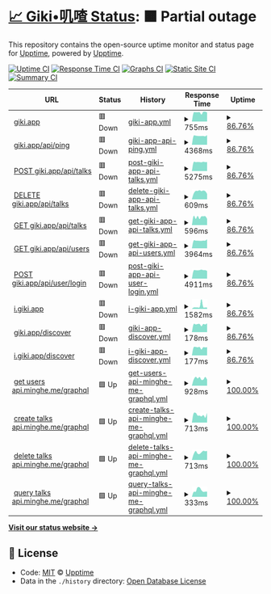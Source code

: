 # [📈 Giki•叽喳 Status](https://giki.app): <!--live status--> **🟧 Partial outage**

This repository contains the open-source uptime monitor and status page for [Upptime](https://upptime.js.org), powered by [Upptime](https://github.com/upptime/upptime).

[![Uptime CI](https://github.com/koj-co/upptime/workflows/Uptime%20CI/badge.svg)](https://github.com/koj-co/upptime/actions?query=workflow%3A%22Uptime+CI%22)
[![Response Time CI](https://github.com/koj-co/upptime/workflows/Response%20Time%20CI/badge.svg)](https://github.com/koj-co/upptime/actions?query=workflow%3A%22Response+Time+CI%22)
[![Graphs CI](https://github.com/koj-co/upptime/workflows/Graphs%20CI/badge.svg)](https://github.com/koj-co/upptime/actions?query=workflow%3A%22Graphs+CI%22)
[![Static Site CI](https://github.com/koj-co/upptime/workflows/Static%20Site%20CI/badge.svg)](https://github.com/koj-co/upptime/actions?query=workflow%3A%22Static+Site+CI%22)
[![Summary CI](https://github.com/koj-co/upptime/workflows/Summary%20CI/badge.svg)](https://github.com/koj-co/upptime/actions?query=workflow%3A%22Summary+CI%22)

<!--start: status pages-->
<!-- This summary is generated by Upptime (https://github.com/upptime/upptime) -->
<!-- Do not edit this manually, your changes will be overwritten -->
<!-- prettier-ignore -->
| URL | Status | History | Response Time | Uptime |
| --- | ------ | ------- | ------------- | ------ |
| <img alt="" src="https://favicons.githubusercontent.com/giki.app" height="13"> [giki.app](https://giki.app) | 🟥 Down | [giki-app.yml](https://github.com/gikiapp/status/commits/HEAD/history/giki-app.yml) | <details><summary><img alt="Response time graph" src="./graphs/giki-app/response-time-week.png" height="20"> 755ms</summary><br><a href="https://gikiapp.github.io/status/history/giki-app"><img alt="Response time 635" src="https://img.shields.io/endpoint?url=https%3A%2F%2Fraw.githubusercontent.com%2Fgikiapp%2Fstatus%2FHEAD%2Fapi%2Fgiki-app%2Fresponse-time.json"></a><br><a href="https://gikiapp.github.io/status/history/giki-app"><img alt="24-hour response time 0" src="https://img.shields.io/endpoint?url=https%3A%2F%2Fraw.githubusercontent.com%2Fgikiapp%2Fstatus%2FHEAD%2Fapi%2Fgiki-app%2Fresponse-time-day.json"></a><br><a href="https://gikiapp.github.io/status/history/giki-app"><img alt="7-day response time 755" src="https://img.shields.io/endpoint?url=https%3A%2F%2Fraw.githubusercontent.com%2Fgikiapp%2Fstatus%2FHEAD%2Fapi%2Fgiki-app%2Fresponse-time-week.json"></a><br><a href="https://gikiapp.github.io/status/history/giki-app"><img alt="30-day response time 773" src="https://img.shields.io/endpoint?url=https%3A%2F%2Fraw.githubusercontent.com%2Fgikiapp%2Fstatus%2FHEAD%2Fapi%2Fgiki-app%2Fresponse-time-month.json"></a><br><a href="https://gikiapp.github.io/status/history/giki-app"><img alt="1-year response time 795" src="https://img.shields.io/endpoint?url=https%3A%2F%2Fraw.githubusercontent.com%2Fgikiapp%2Fstatus%2FHEAD%2Fapi%2Fgiki-app%2Fresponse-time-year.json"></a></details> | <details><summary><a href="https://gikiapp.github.io/status/history/giki-app">86.76%</a></summary><a href="https://gikiapp.github.io/status/history/giki-app"><img alt="All-time uptime 96.88%" src="https://img.shields.io/endpoint?url=https%3A%2F%2Fraw.githubusercontent.com%2Fgikiapp%2Fstatus%2FHEAD%2Fapi%2Fgiki-app%2Fuptime.json"></a><br><a href="https://gikiapp.github.io/status/history/giki-app"><img alt="24-hour uptime 7.31%" src="https://img.shields.io/endpoint?url=https%3A%2F%2Fraw.githubusercontent.com%2Fgikiapp%2Fstatus%2FHEAD%2Fapi%2Fgiki-app%2Fuptime-day.json"></a><br><a href="https://gikiapp.github.io/status/history/giki-app"><img alt="7-day uptime 86.76%" src="https://img.shields.io/endpoint?url=https%3A%2F%2Fraw.githubusercontent.com%2Fgikiapp%2Fstatus%2FHEAD%2Fapi%2Fgiki-app%2Fuptime-week.json"></a><br><a href="https://gikiapp.github.io/status/history/giki-app"><img alt="30-day uptime 88.83%" src="https://img.shields.io/endpoint?url=https%3A%2F%2Fraw.githubusercontent.com%2Fgikiapp%2Fstatus%2FHEAD%2Fapi%2Fgiki-app%2Fuptime-month.json"></a><br><a href="https://gikiapp.github.io/status/history/giki-app"><img alt="1-year uptime 95.10%" src="https://img.shields.io/endpoint?url=https%3A%2F%2Fraw.githubusercontent.com%2Fgikiapp%2Fstatus%2FHEAD%2Fapi%2Fgiki-app%2Fuptime-year.json"></a></details>
| <img alt="" src="https://favicons.githubusercontent.com/giki.app" height="13"> [giki.app/api/ping](https://giki.app/api/ping) | 🟥 Down | [giki-app-api-ping.yml](https://github.com/gikiapp/status/commits/HEAD/history/giki-app-api-ping.yml) | <details><summary><img alt="Response time graph" src="./graphs/giki-app-api-ping/response-time-week.png" height="20"> 4368ms</summary><br><a href="https://gikiapp.github.io/status/history/giki-app-api-ping"><img alt="Response time 1803" src="https://img.shields.io/endpoint?url=https%3A%2F%2Fraw.githubusercontent.com%2Fgikiapp%2Fstatus%2FHEAD%2Fapi%2Fgiki-app-api-ping%2Fresponse-time.json"></a><br><a href="https://gikiapp.github.io/status/history/giki-app-api-ping"><img alt="24-hour response time 0" src="https://img.shields.io/endpoint?url=https%3A%2F%2Fraw.githubusercontent.com%2Fgikiapp%2Fstatus%2FHEAD%2Fapi%2Fgiki-app-api-ping%2Fresponse-time-day.json"></a><br><a href="https://gikiapp.github.io/status/history/giki-app-api-ping"><img alt="7-day response time 4368" src="https://img.shields.io/endpoint?url=https%3A%2F%2Fraw.githubusercontent.com%2Fgikiapp%2Fstatus%2FHEAD%2Fapi%2Fgiki-app-api-ping%2Fresponse-time-week.json"></a><br><a href="https://gikiapp.github.io/status/history/giki-app-api-ping"><img alt="30-day response time 3942" src="https://img.shields.io/endpoint?url=https%3A%2F%2Fraw.githubusercontent.com%2Fgikiapp%2Fstatus%2FHEAD%2Fapi%2Fgiki-app-api-ping%2Fresponse-time-month.json"></a><br><a href="https://gikiapp.github.io/status/history/giki-app-api-ping"><img alt="1-year response time 1687" src="https://img.shields.io/endpoint?url=https%3A%2F%2Fraw.githubusercontent.com%2Fgikiapp%2Fstatus%2FHEAD%2Fapi%2Fgiki-app-api-ping%2Fresponse-time-year.json"></a></details> | <details><summary><a href="https://gikiapp.github.io/status/history/giki-app-api-ping">86.76%</a></summary><a href="https://gikiapp.github.io/status/history/giki-app-api-ping"><img alt="All-time uptime 97.03%" src="https://img.shields.io/endpoint?url=https%3A%2F%2Fraw.githubusercontent.com%2Fgikiapp%2Fstatus%2FHEAD%2Fapi%2Fgiki-app-api-ping%2Fuptime.json"></a><br><a href="https://gikiapp.github.io/status/history/giki-app-api-ping"><img alt="24-hour uptime 7.31%" src="https://img.shields.io/endpoint?url=https%3A%2F%2Fraw.githubusercontent.com%2Fgikiapp%2Fstatus%2FHEAD%2Fapi%2Fgiki-app-api-ping%2Fuptime-day.json"></a><br><a href="https://gikiapp.github.io/status/history/giki-app-api-ping"><img alt="7-day uptime 86.76%" src="https://img.shields.io/endpoint?url=https%3A%2F%2Fraw.githubusercontent.com%2Fgikiapp%2Fstatus%2FHEAD%2Fapi%2Fgiki-app-api-ping%2Fuptime-week.json"></a><br><a href="https://gikiapp.github.io/status/history/giki-app-api-ping"><img alt="30-day uptime 88.83%" src="https://img.shields.io/endpoint?url=https%3A%2F%2Fraw.githubusercontent.com%2Fgikiapp%2Fstatus%2FHEAD%2Fapi%2Fgiki-app-api-ping%2Fuptime-month.json"></a><br><a href="https://gikiapp.github.io/status/history/giki-app-api-ping"><img alt="1-year uptime 95.11%" src="https://img.shields.io/endpoint?url=https%3A%2F%2Fraw.githubusercontent.com%2Fgikiapp%2Fstatus%2FHEAD%2Fapi%2Fgiki-app-api-ping%2Fuptime-year.json"></a></details>
| <img alt="" src="https://favicons.githubusercontent.com/giki.app" height="13"> [POST giki.app/api/talks](https://giki.app/api/talks) | 🟥 Down | [post-giki-app-api-talks.yml](https://github.com/gikiapp/status/commits/HEAD/history/post-giki-app-api-talks.yml) | <details><summary><img alt="Response time graph" src="./graphs/post-giki-app-api-talks/response-time-week.png" height="20"> 5275ms</summary><br><a href="https://gikiapp.github.io/status/history/post-giki-app-api-talks"><img alt="Response time 1845" src="https://img.shields.io/endpoint?url=https%3A%2F%2Fraw.githubusercontent.com%2Fgikiapp%2Fstatus%2FHEAD%2Fapi%2Fpost-giki-app-api-talks%2Fresponse-time.json"></a><br><a href="https://gikiapp.github.io/status/history/post-giki-app-api-talks"><img alt="24-hour response time 0" src="https://img.shields.io/endpoint?url=https%3A%2F%2Fraw.githubusercontent.com%2Fgikiapp%2Fstatus%2FHEAD%2Fapi%2Fpost-giki-app-api-talks%2Fresponse-time-day.json"></a><br><a href="https://gikiapp.github.io/status/history/post-giki-app-api-talks"><img alt="7-day response time 5275" src="https://img.shields.io/endpoint?url=https%3A%2F%2Fraw.githubusercontent.com%2Fgikiapp%2Fstatus%2FHEAD%2Fapi%2Fpost-giki-app-api-talks%2Fresponse-time-week.json"></a><br><a href="https://gikiapp.github.io/status/history/post-giki-app-api-talks"><img alt="30-day response time 4779" src="https://img.shields.io/endpoint?url=https%3A%2F%2Fraw.githubusercontent.com%2Fgikiapp%2Fstatus%2FHEAD%2Fapi%2Fpost-giki-app-api-talks%2Fresponse-time-month.json"></a><br><a href="https://gikiapp.github.io/status/history/post-giki-app-api-talks"><img alt="1-year response time 2400" src="https://img.shields.io/endpoint?url=https%3A%2F%2Fraw.githubusercontent.com%2Fgikiapp%2Fstatus%2FHEAD%2Fapi%2Fpost-giki-app-api-talks%2Fresponse-time-year.json"></a></details> | <details><summary><a href="https://gikiapp.github.io/status/history/post-giki-app-api-talks">86.76%</a></summary><a href="https://gikiapp.github.io/status/history/post-giki-app-api-talks"><img alt="All-time uptime 47.95%" src="https://img.shields.io/endpoint?url=https%3A%2F%2Fraw.githubusercontent.com%2Fgikiapp%2Fstatus%2FHEAD%2Fapi%2Fpost-giki-app-api-talks%2Fuptime.json"></a><br><a href="https://gikiapp.github.io/status/history/post-giki-app-api-talks"><img alt="24-hour uptime 7.32%" src="https://img.shields.io/endpoint?url=https%3A%2F%2Fraw.githubusercontent.com%2Fgikiapp%2Fstatus%2FHEAD%2Fapi%2Fpost-giki-app-api-talks%2Fuptime-day.json"></a><br><a href="https://gikiapp.github.io/status/history/post-giki-app-api-talks"><img alt="7-day uptime 86.76%" src="https://img.shields.io/endpoint?url=https%3A%2F%2Fraw.githubusercontent.com%2Fgikiapp%2Fstatus%2FHEAD%2Fapi%2Fpost-giki-app-api-talks%2Fuptime-week.json"></a><br><a href="https://gikiapp.github.io/status/history/post-giki-app-api-talks"><img alt="30-day uptime 88.84%" src="https://img.shields.io/endpoint?url=https%3A%2F%2Fraw.githubusercontent.com%2Fgikiapp%2Fstatus%2FHEAD%2Fapi%2Fpost-giki-app-api-talks%2Fuptime-month.json"></a><br><a href="https://gikiapp.github.io/status/history/post-giki-app-api-talks"><img alt="1-year uptime 63.23%" src="https://img.shields.io/endpoint?url=https%3A%2F%2Fraw.githubusercontent.com%2Fgikiapp%2Fstatus%2FHEAD%2Fapi%2Fpost-giki-app-api-talks%2Fuptime-year.json"></a></details>
| <img alt="" src="https://favicons.githubusercontent.com/giki.app" height="13"> [DELETE giki.app/api/talks](https://giki.app/api/talks) | 🟥 Down | [delete-giki-app-api-talks.yml](https://github.com/gikiapp/status/commits/HEAD/history/delete-giki-app-api-talks.yml) | <details><summary><img alt="Response time graph" src="./graphs/delete-giki-app-api-talks/response-time-week.png" height="20"> 609ms</summary><br><a href="https://gikiapp.github.io/status/history/delete-giki-app-api-talks"><img alt="Response time 535" src="https://img.shields.io/endpoint?url=https%3A%2F%2Fraw.githubusercontent.com%2Fgikiapp%2Fstatus%2FHEAD%2Fapi%2Fdelete-giki-app-api-talks%2Fresponse-time.json"></a><br><a href="https://gikiapp.github.io/status/history/delete-giki-app-api-talks"><img alt="24-hour response time 0" src="https://img.shields.io/endpoint?url=https%3A%2F%2Fraw.githubusercontent.com%2Fgikiapp%2Fstatus%2FHEAD%2Fapi%2Fdelete-giki-app-api-talks%2Fresponse-time-day.json"></a><br><a href="https://gikiapp.github.io/status/history/delete-giki-app-api-talks"><img alt="7-day response time 609" src="https://img.shields.io/endpoint?url=https%3A%2F%2Fraw.githubusercontent.com%2Fgikiapp%2Fstatus%2FHEAD%2Fapi%2Fdelete-giki-app-api-talks%2Fresponse-time-week.json"></a><br><a href="https://gikiapp.github.io/status/history/delete-giki-app-api-talks"><img alt="30-day response time 643" src="https://img.shields.io/endpoint?url=https%3A%2F%2Fraw.githubusercontent.com%2Fgikiapp%2Fstatus%2FHEAD%2Fapi%2Fdelete-giki-app-api-talks%2Fresponse-time-month.json"></a><br><a href="https://gikiapp.github.io/status/history/delete-giki-app-api-talks"><img alt="1-year response time 535" src="https://img.shields.io/endpoint?url=https%3A%2F%2Fraw.githubusercontent.com%2Fgikiapp%2Fstatus%2FHEAD%2Fapi%2Fdelete-giki-app-api-talks%2Fresponse-time-year.json"></a></details> | <details><summary><a href="https://gikiapp.github.io/status/history/delete-giki-app-api-talks">86.76%</a></summary><a href="https://gikiapp.github.io/status/history/delete-giki-app-api-talks"><img alt="All-time uptime 92.91%" src="https://img.shields.io/endpoint?url=https%3A%2F%2Fraw.githubusercontent.com%2Fgikiapp%2Fstatus%2FHEAD%2Fapi%2Fdelete-giki-app-api-talks%2Fuptime.json"></a><br><a href="https://gikiapp.github.io/status/history/delete-giki-app-api-talks"><img alt="24-hour uptime 7.32%" src="https://img.shields.io/endpoint?url=https%3A%2F%2Fraw.githubusercontent.com%2Fgikiapp%2Fstatus%2FHEAD%2Fapi%2Fdelete-giki-app-api-talks%2Fuptime-day.json"></a><br><a href="https://gikiapp.github.io/status/history/delete-giki-app-api-talks"><img alt="7-day uptime 86.76%" src="https://img.shields.io/endpoint?url=https%3A%2F%2Fraw.githubusercontent.com%2Fgikiapp%2Fstatus%2FHEAD%2Fapi%2Fdelete-giki-app-api-talks%2Fuptime-week.json"></a><br><a href="https://gikiapp.github.io/status/history/delete-giki-app-api-talks"><img alt="30-day uptime 88.84%" src="https://img.shields.io/endpoint?url=https%3A%2F%2Fraw.githubusercontent.com%2Fgikiapp%2Fstatus%2FHEAD%2Fapi%2Fdelete-giki-app-api-talks%2Fuptime-month.json"></a><br><a href="https://gikiapp.github.io/status/history/delete-giki-app-api-talks"><img alt="1-year uptime 92.91%" src="https://img.shields.io/endpoint?url=https%3A%2F%2Fraw.githubusercontent.com%2Fgikiapp%2Fstatus%2FHEAD%2Fapi%2Fdelete-giki-app-api-talks%2Fuptime-year.json"></a></details>
| <img alt="" src="https://favicons.githubusercontent.com/giki.app" height="13"> [GET giki.app/api/talks](https://giki.app/api/talks?user_name=i) | 🟥 Down | [get-giki-app-api-talks.yml](https://github.com/gikiapp/status/commits/HEAD/history/get-giki-app-api-talks.yml) | <details><summary><img alt="Response time graph" src="./graphs/get-giki-app-api-talks/response-time-week.png" height="20"> 596ms</summary><br><a href="https://gikiapp.github.io/status/history/get-giki-app-api-talks"><img alt="Response time 747" src="https://img.shields.io/endpoint?url=https%3A%2F%2Fraw.githubusercontent.com%2Fgikiapp%2Fstatus%2FHEAD%2Fapi%2Fget-giki-app-api-talks%2Fresponse-time.json"></a><br><a href="https://gikiapp.github.io/status/history/get-giki-app-api-talks"><img alt="24-hour response time 0" src="https://img.shields.io/endpoint?url=https%3A%2F%2Fraw.githubusercontent.com%2Fgikiapp%2Fstatus%2FHEAD%2Fapi%2Fget-giki-app-api-talks%2Fresponse-time-day.json"></a><br><a href="https://gikiapp.github.io/status/history/get-giki-app-api-talks"><img alt="7-day response time 596" src="https://img.shields.io/endpoint?url=https%3A%2F%2Fraw.githubusercontent.com%2Fgikiapp%2Fstatus%2FHEAD%2Fapi%2Fget-giki-app-api-talks%2Fresponse-time-week.json"></a><br><a href="https://gikiapp.github.io/status/history/get-giki-app-api-talks"><img alt="30-day response time 624" src="https://img.shields.io/endpoint?url=https%3A%2F%2Fraw.githubusercontent.com%2Fgikiapp%2Fstatus%2FHEAD%2Fapi%2Fget-giki-app-api-talks%2Fresponse-time-month.json"></a><br><a href="https://gikiapp.github.io/status/history/get-giki-app-api-talks"><img alt="1-year response time 675" src="https://img.shields.io/endpoint?url=https%3A%2F%2Fraw.githubusercontent.com%2Fgikiapp%2Fstatus%2FHEAD%2Fapi%2Fget-giki-app-api-talks%2Fresponse-time-year.json"></a></details> | <details><summary><a href="https://gikiapp.github.io/status/history/get-giki-app-api-talks">86.76%</a></summary><a href="https://gikiapp.github.io/status/history/get-giki-app-api-talks"><img alt="All-time uptime 95.93%" src="https://img.shields.io/endpoint?url=https%3A%2F%2Fraw.githubusercontent.com%2Fgikiapp%2Fstatus%2FHEAD%2Fapi%2Fget-giki-app-api-talks%2Fuptime.json"></a><br><a href="https://gikiapp.github.io/status/history/get-giki-app-api-talks"><img alt="24-hour uptime 7.32%" src="https://img.shields.io/endpoint?url=https%3A%2F%2Fraw.githubusercontent.com%2Fgikiapp%2Fstatus%2FHEAD%2Fapi%2Fget-giki-app-api-talks%2Fuptime-day.json"></a><br><a href="https://gikiapp.github.io/status/history/get-giki-app-api-talks"><img alt="7-day uptime 86.76%" src="https://img.shields.io/endpoint?url=https%3A%2F%2Fraw.githubusercontent.com%2Fgikiapp%2Fstatus%2FHEAD%2Fapi%2Fget-giki-app-api-talks%2Fuptime-week.json"></a><br><a href="https://gikiapp.github.io/status/history/get-giki-app-api-talks"><img alt="30-day uptime 88.84%" src="https://img.shields.io/endpoint?url=https%3A%2F%2Fraw.githubusercontent.com%2Fgikiapp%2Fstatus%2FHEAD%2Fapi%2Fget-giki-app-api-talks%2Fuptime-month.json"></a><br><a href="https://gikiapp.github.io/status/history/get-giki-app-api-talks"><img alt="1-year uptime 93.36%" src="https://img.shields.io/endpoint?url=https%3A%2F%2Fraw.githubusercontent.com%2Fgikiapp%2Fstatus%2FHEAD%2Fapi%2Fget-giki-app-api-talks%2Fuptime-year.json"></a></details>
| <img alt="" src="https://favicons.githubusercontent.com/giki.app" height="13"> [GET giki.app/api/users](https://giki.app/api/users?name=i) | 🟥 Down | [get-giki-app-api-users.yml](https://github.com/gikiapp/status/commits/HEAD/history/get-giki-app-api-users.yml) | <details><summary><img alt="Response time graph" src="./graphs/get-giki-app-api-users/response-time-week.png" height="20"> 3964ms</summary><br><a href="https://gikiapp.github.io/status/history/get-giki-app-api-users"><img alt="Response time 1065" src="https://img.shields.io/endpoint?url=https%3A%2F%2Fraw.githubusercontent.com%2Fgikiapp%2Fstatus%2FHEAD%2Fapi%2Fget-giki-app-api-users%2Fresponse-time.json"></a><br><a href="https://gikiapp.github.io/status/history/get-giki-app-api-users"><img alt="24-hour response time 0" src="https://img.shields.io/endpoint?url=https%3A%2F%2Fraw.githubusercontent.com%2Fgikiapp%2Fstatus%2FHEAD%2Fapi%2Fget-giki-app-api-users%2Fresponse-time-day.json"></a><br><a href="https://gikiapp.github.io/status/history/get-giki-app-api-users"><img alt="7-day response time 3964" src="https://img.shields.io/endpoint?url=https%3A%2F%2Fraw.githubusercontent.com%2Fgikiapp%2Fstatus%2FHEAD%2Fapi%2Fget-giki-app-api-users%2Fresponse-time-week.json"></a><br><a href="https://gikiapp.github.io/status/history/get-giki-app-api-users"><img alt="30-day response time 3621" src="https://img.shields.io/endpoint?url=https%3A%2F%2Fraw.githubusercontent.com%2Fgikiapp%2Fstatus%2FHEAD%2Fapi%2Fget-giki-app-api-users%2Fresponse-time-month.json"></a><br><a href="https://gikiapp.github.io/status/history/get-giki-app-api-users"><img alt="1-year response time 1278" src="https://img.shields.io/endpoint?url=https%3A%2F%2Fraw.githubusercontent.com%2Fgikiapp%2Fstatus%2FHEAD%2Fapi%2Fget-giki-app-api-users%2Fresponse-time-year.json"></a></details> | <details><summary><a href="https://gikiapp.github.io/status/history/get-giki-app-api-users">86.76%</a></summary><a href="https://gikiapp.github.io/status/history/get-giki-app-api-users"><img alt="All-time uptime 96.96%" src="https://img.shields.io/endpoint?url=https%3A%2F%2Fraw.githubusercontent.com%2Fgikiapp%2Fstatus%2FHEAD%2Fapi%2Fget-giki-app-api-users%2Fuptime.json"></a><br><a href="https://gikiapp.github.io/status/history/get-giki-app-api-users"><img alt="24-hour uptime 7.32%" src="https://img.shields.io/endpoint?url=https%3A%2F%2Fraw.githubusercontent.com%2Fgikiapp%2Fstatus%2FHEAD%2Fapi%2Fget-giki-app-api-users%2Fuptime-day.json"></a><br><a href="https://gikiapp.github.io/status/history/get-giki-app-api-users"><img alt="7-day uptime 86.76%" src="https://img.shields.io/endpoint?url=https%3A%2F%2Fraw.githubusercontent.com%2Fgikiapp%2Fstatus%2FHEAD%2Fapi%2Fget-giki-app-api-users%2Fuptime-week.json"></a><br><a href="https://gikiapp.github.io/status/history/get-giki-app-api-users"><img alt="30-day uptime 88.84%" src="https://img.shields.io/endpoint?url=https%3A%2F%2Fraw.githubusercontent.com%2Fgikiapp%2Fstatus%2FHEAD%2Fapi%2Fget-giki-app-api-users%2Fuptime-month.json"></a><br><a href="https://gikiapp.github.io/status/history/get-giki-app-api-users"><img alt="1-year uptime 95.01%" src="https://img.shields.io/endpoint?url=https%3A%2F%2Fraw.githubusercontent.com%2Fgikiapp%2Fstatus%2FHEAD%2Fapi%2Fget-giki-app-api-users%2Fuptime-year.json"></a></details>
| <img alt="" src="https://favicons.githubusercontent.com/giki.app" height="13"> [POST giki.app/api/user/login](https://giki.app/api/user/login) | 🟥 Down | [post-giki-app-api-user-login.yml](https://github.com/gikiapp/status/commits/HEAD/history/post-giki-app-api-user-login.yml) | <details><summary><img alt="Response time graph" src="./graphs/post-giki-app-api-user-login/response-time-week.png" height="20"> 4911ms</summary><br><a href="https://gikiapp.github.io/status/history/post-giki-app-api-user-login"><img alt="Response time 3283" src="https://img.shields.io/endpoint?url=https%3A%2F%2Fraw.githubusercontent.com%2Fgikiapp%2Fstatus%2FHEAD%2Fapi%2Fpost-giki-app-api-user-login%2Fresponse-time.json"></a><br><a href="https://gikiapp.github.io/status/history/post-giki-app-api-user-login"><img alt="24-hour response time 0" src="https://img.shields.io/endpoint?url=https%3A%2F%2Fraw.githubusercontent.com%2Fgikiapp%2Fstatus%2FHEAD%2Fapi%2Fpost-giki-app-api-user-login%2Fresponse-time-day.json"></a><br><a href="https://gikiapp.github.io/status/history/post-giki-app-api-user-login"><img alt="7-day response time 4911" src="https://img.shields.io/endpoint?url=https%3A%2F%2Fraw.githubusercontent.com%2Fgikiapp%2Fstatus%2FHEAD%2Fapi%2Fpost-giki-app-api-user-login%2Fresponse-time-week.json"></a><br><a href="https://gikiapp.github.io/status/history/post-giki-app-api-user-login"><img alt="30-day response time 4350" src="https://img.shields.io/endpoint?url=https%3A%2F%2Fraw.githubusercontent.com%2Fgikiapp%2Fstatus%2FHEAD%2Fapi%2Fpost-giki-app-api-user-login%2Fresponse-time-month.json"></a><br><a href="https://gikiapp.github.io/status/history/post-giki-app-api-user-login"><img alt="1-year response time 3743" src="https://img.shields.io/endpoint?url=https%3A%2F%2Fraw.githubusercontent.com%2Fgikiapp%2Fstatus%2FHEAD%2Fapi%2Fpost-giki-app-api-user-login%2Fresponse-time-year.json"></a></details> | <details><summary><a href="https://gikiapp.github.io/status/history/post-giki-app-api-user-login">86.76%</a></summary><a href="https://gikiapp.github.io/status/history/post-giki-app-api-user-login"><img alt="All-time uptime 71.79%" src="https://img.shields.io/endpoint?url=https%3A%2F%2Fraw.githubusercontent.com%2Fgikiapp%2Fstatus%2FHEAD%2Fapi%2Fpost-giki-app-api-user-login%2Fuptime.json"></a><br><a href="https://gikiapp.github.io/status/history/post-giki-app-api-user-login"><img alt="24-hour uptime 7.32%" src="https://img.shields.io/endpoint?url=https%3A%2F%2Fraw.githubusercontent.com%2Fgikiapp%2Fstatus%2FHEAD%2Fapi%2Fpost-giki-app-api-user-login%2Fuptime-day.json"></a><br><a href="https://gikiapp.github.io/status/history/post-giki-app-api-user-login"><img alt="7-day uptime 86.76%" src="https://img.shields.io/endpoint?url=https%3A%2F%2Fraw.githubusercontent.com%2Fgikiapp%2Fstatus%2FHEAD%2Fapi%2Fpost-giki-app-api-user-login%2Fuptime-week.json"></a><br><a href="https://gikiapp.github.io/status/history/post-giki-app-api-user-login"><img alt="30-day uptime 88.85%" src="https://img.shields.io/endpoint?url=https%3A%2F%2Fraw.githubusercontent.com%2Fgikiapp%2Fstatus%2FHEAD%2Fapi%2Fpost-giki-app-api-user-login%2Fuptime-month.json"></a><br><a href="https://gikiapp.github.io/status/history/post-giki-app-api-user-login"><img alt="1-year uptime 63.25%" src="https://img.shields.io/endpoint?url=https%3A%2F%2Fraw.githubusercontent.com%2Fgikiapp%2Fstatus%2FHEAD%2Fapi%2Fpost-giki-app-api-user-login%2Fuptime-year.json"></a></details>
| <img alt="" src="https://favicons.githubusercontent.com/i.giki.app" height="13"> [i.giki.app](https://i.giki.app) | 🟥 Down | [i-giki-app.yml](https://github.com/gikiapp/status/commits/HEAD/history/i-giki-app.yml) | <details><summary><img alt="Response time graph" src="./graphs/i-giki-app/response-time-week.png" height="20"> 1582ms</summary><br><a href="https://gikiapp.github.io/status/history/i-giki-app"><img alt="Response time 801" src="https://img.shields.io/endpoint?url=https%3A%2F%2Fraw.githubusercontent.com%2Fgikiapp%2Fstatus%2FHEAD%2Fapi%2Fi-giki-app%2Fresponse-time.json"></a><br><a href="https://gikiapp.github.io/status/history/i-giki-app"><img alt="24-hour response time 0" src="https://img.shields.io/endpoint?url=https%3A%2F%2Fraw.githubusercontent.com%2Fgikiapp%2Fstatus%2FHEAD%2Fapi%2Fi-giki-app%2Fresponse-time-day.json"></a><br><a href="https://gikiapp.github.io/status/history/i-giki-app"><img alt="7-day response time 1582" src="https://img.shields.io/endpoint?url=https%3A%2F%2Fraw.githubusercontent.com%2Fgikiapp%2Fstatus%2FHEAD%2Fapi%2Fi-giki-app%2Fresponse-time-week.json"></a><br><a href="https://gikiapp.github.io/status/history/i-giki-app"><img alt="30-day response time 937" src="https://img.shields.io/endpoint?url=https%3A%2F%2Fraw.githubusercontent.com%2Fgikiapp%2Fstatus%2FHEAD%2Fapi%2Fi-giki-app%2Fresponse-time-month.json"></a><br><a href="https://gikiapp.github.io/status/history/i-giki-app"><img alt="1-year response time 801" src="https://img.shields.io/endpoint?url=https%3A%2F%2Fraw.githubusercontent.com%2Fgikiapp%2Fstatus%2FHEAD%2Fapi%2Fi-giki-app%2Fresponse-time-year.json"></a></details> | <details><summary><a href="https://gikiapp.github.io/status/history/i-giki-app">86.76%</a></summary><a href="https://gikiapp.github.io/status/history/i-giki-app"><img alt="All-time uptime 90.37%" src="https://img.shields.io/endpoint?url=https%3A%2F%2Fraw.githubusercontent.com%2Fgikiapp%2Fstatus%2FHEAD%2Fapi%2Fi-giki-app%2Fuptime.json"></a><br><a href="https://gikiapp.github.io/status/history/i-giki-app"><img alt="24-hour uptime 7.33%" src="https://img.shields.io/endpoint?url=https%3A%2F%2Fraw.githubusercontent.com%2Fgikiapp%2Fstatus%2FHEAD%2Fapi%2Fi-giki-app%2Fuptime-day.json"></a><br><a href="https://gikiapp.github.io/status/history/i-giki-app"><img alt="7-day uptime 86.76%" src="https://img.shields.io/endpoint?url=https%3A%2F%2Fraw.githubusercontent.com%2Fgikiapp%2Fstatus%2FHEAD%2Fapi%2Fi-giki-app%2Fuptime-week.json"></a><br><a href="https://gikiapp.github.io/status/history/i-giki-app"><img alt="30-day uptime 88.85%" src="https://img.shields.io/endpoint?url=https%3A%2F%2Fraw.githubusercontent.com%2Fgikiapp%2Fstatus%2FHEAD%2Fapi%2Fi-giki-app%2Fuptime-month.json"></a><br><a href="https://gikiapp.github.io/status/history/i-giki-app"><img alt="1-year uptime 90.37%" src="https://img.shields.io/endpoint?url=https%3A%2F%2Fraw.githubusercontent.com%2Fgikiapp%2Fstatus%2FHEAD%2Fapi%2Fi-giki-app%2Fuptime-year.json"></a></details>
| <img alt="" src="https://favicons.githubusercontent.com/giki.app" height="13"> [giki.app/discover](https://giki.app/discover) | 🟥 Down | [giki-app-discover.yml](https://github.com/gikiapp/status/commits/HEAD/history/giki-app-discover.yml) | <details><summary><img alt="Response time graph" src="./graphs/giki-app-discover/response-time-week.png" height="20"> 178ms</summary><br><a href="https://gikiapp.github.io/status/history/giki-app-discover"><img alt="Response time 189" src="https://img.shields.io/endpoint?url=https%3A%2F%2Fraw.githubusercontent.com%2Fgikiapp%2Fstatus%2FHEAD%2Fapi%2Fgiki-app-discover%2Fresponse-time.json"></a><br><a href="https://gikiapp.github.io/status/history/giki-app-discover"><img alt="24-hour response time 0" src="https://img.shields.io/endpoint?url=https%3A%2F%2Fraw.githubusercontent.com%2Fgikiapp%2Fstatus%2FHEAD%2Fapi%2Fgiki-app-discover%2Fresponse-time-day.json"></a><br><a href="https://gikiapp.github.io/status/history/giki-app-discover"><img alt="7-day response time 178" src="https://img.shields.io/endpoint?url=https%3A%2F%2Fraw.githubusercontent.com%2Fgikiapp%2Fstatus%2FHEAD%2Fapi%2Fgiki-app-discover%2Fresponse-time-week.json"></a><br><a href="https://gikiapp.github.io/status/history/giki-app-discover"><img alt="30-day response time 183" src="https://img.shields.io/endpoint?url=https%3A%2F%2Fraw.githubusercontent.com%2Fgikiapp%2Fstatus%2FHEAD%2Fapi%2Fgiki-app-discover%2Fresponse-time-month.json"></a><br><a href="https://gikiapp.github.io/status/history/giki-app-discover"><img alt="1-year response time 189" src="https://img.shields.io/endpoint?url=https%3A%2F%2Fraw.githubusercontent.com%2Fgikiapp%2Fstatus%2FHEAD%2Fapi%2Fgiki-app-discover%2Fresponse-time-year.json"></a></details> | <details><summary><a href="https://gikiapp.github.io/status/history/giki-app-discover">86.76%</a></summary><a href="https://gikiapp.github.io/status/history/giki-app-discover"><img alt="All-time uptime 90.36%" src="https://img.shields.io/endpoint?url=https%3A%2F%2Fraw.githubusercontent.com%2Fgikiapp%2Fstatus%2FHEAD%2Fapi%2Fgiki-app-discover%2Fuptime.json"></a><br><a href="https://gikiapp.github.io/status/history/giki-app-discover"><img alt="24-hour uptime 7.33%" src="https://img.shields.io/endpoint?url=https%3A%2F%2Fraw.githubusercontent.com%2Fgikiapp%2Fstatus%2FHEAD%2Fapi%2Fgiki-app-discover%2Fuptime-day.json"></a><br><a href="https://gikiapp.github.io/status/history/giki-app-discover"><img alt="7-day uptime 86.76%" src="https://img.shields.io/endpoint?url=https%3A%2F%2Fraw.githubusercontent.com%2Fgikiapp%2Fstatus%2FHEAD%2Fapi%2Fgiki-app-discover%2Fuptime-week.json"></a><br><a href="https://gikiapp.github.io/status/history/giki-app-discover"><img alt="30-day uptime 88.85%" src="https://img.shields.io/endpoint?url=https%3A%2F%2Fraw.githubusercontent.com%2Fgikiapp%2Fstatus%2FHEAD%2Fapi%2Fgiki-app-discover%2Fuptime-month.json"></a><br><a href="https://gikiapp.github.io/status/history/giki-app-discover"><img alt="1-year uptime 90.36%" src="https://img.shields.io/endpoint?url=https%3A%2F%2Fraw.githubusercontent.com%2Fgikiapp%2Fstatus%2FHEAD%2Fapi%2Fgiki-app-discover%2Fuptime-year.json"></a></details>
| <img alt="" src="https://favicons.githubusercontent.com/i.giki.app" height="13"> [i.giki.app/discover](https://i.giki.app/discover) | 🟥 Down | [i-giki-app-discover.yml](https://github.com/gikiapp/status/commits/HEAD/history/i-giki-app-discover.yml) | <details><summary><img alt="Response time graph" src="./graphs/i-giki-app-discover/response-time-week.png" height="20"> 177ms</summary><br><a href="https://gikiapp.github.io/status/history/i-giki-app-discover"><img alt="Response time 190" src="https://img.shields.io/endpoint?url=https%3A%2F%2Fraw.githubusercontent.com%2Fgikiapp%2Fstatus%2FHEAD%2Fapi%2Fi-giki-app-discover%2Fresponse-time.json"></a><br><a href="https://gikiapp.github.io/status/history/i-giki-app-discover"><img alt="24-hour response time 0" src="https://img.shields.io/endpoint?url=https%3A%2F%2Fraw.githubusercontent.com%2Fgikiapp%2Fstatus%2FHEAD%2Fapi%2Fi-giki-app-discover%2Fresponse-time-day.json"></a><br><a href="https://gikiapp.github.io/status/history/i-giki-app-discover"><img alt="7-day response time 177" src="https://img.shields.io/endpoint?url=https%3A%2F%2Fraw.githubusercontent.com%2Fgikiapp%2Fstatus%2FHEAD%2Fapi%2Fi-giki-app-discover%2Fresponse-time-week.json"></a><br><a href="https://gikiapp.github.io/status/history/i-giki-app-discover"><img alt="30-day response time 186" src="https://img.shields.io/endpoint?url=https%3A%2F%2Fraw.githubusercontent.com%2Fgikiapp%2Fstatus%2FHEAD%2Fapi%2Fi-giki-app-discover%2Fresponse-time-month.json"></a><br><a href="https://gikiapp.github.io/status/history/i-giki-app-discover"><img alt="1-year response time 190" src="https://img.shields.io/endpoint?url=https%3A%2F%2Fraw.githubusercontent.com%2Fgikiapp%2Fstatus%2FHEAD%2Fapi%2Fi-giki-app-discover%2Fresponse-time-year.json"></a></details> | <details><summary><a href="https://gikiapp.github.io/status/history/i-giki-app-discover">86.76%</a></summary><a href="https://gikiapp.github.io/status/history/i-giki-app-discover"><img alt="All-time uptime 90.33%" src="https://img.shields.io/endpoint?url=https%3A%2F%2Fraw.githubusercontent.com%2Fgikiapp%2Fstatus%2FHEAD%2Fapi%2Fi-giki-app-discover%2Fuptime.json"></a><br><a href="https://gikiapp.github.io/status/history/i-giki-app-discover"><img alt="24-hour uptime 7.33%" src="https://img.shields.io/endpoint?url=https%3A%2F%2Fraw.githubusercontent.com%2Fgikiapp%2Fstatus%2FHEAD%2Fapi%2Fi-giki-app-discover%2Fuptime-day.json"></a><br><a href="https://gikiapp.github.io/status/history/i-giki-app-discover"><img alt="7-day uptime 86.76%" src="https://img.shields.io/endpoint?url=https%3A%2F%2Fraw.githubusercontent.com%2Fgikiapp%2Fstatus%2FHEAD%2Fapi%2Fi-giki-app-discover%2Fuptime-week.json"></a><br><a href="https://gikiapp.github.io/status/history/i-giki-app-discover"><img alt="30-day uptime 88.85%" src="https://img.shields.io/endpoint?url=https%3A%2F%2Fraw.githubusercontent.com%2Fgikiapp%2Fstatus%2FHEAD%2Fapi%2Fi-giki-app-discover%2Fuptime-month.json"></a><br><a href="https://gikiapp.github.io/status/history/i-giki-app-discover"><img alt="1-year uptime 90.33%" src="https://img.shields.io/endpoint?url=https%3A%2F%2Fraw.githubusercontent.com%2Fgikiapp%2Fstatus%2FHEAD%2Fapi%2Fi-giki-app-discover%2Fuptime-year.json"></a></details>
| <img alt="" src="https://favicons.githubusercontent.com/api.minghe.me" height="13"> [get users api.minghe.me/graphql](https://api.minghe.me/graphql) | 🟩 Up | [get-users-api-minghe-me-graphql.yml](https://github.com/gikiapp/status/commits/HEAD/history/get-users-api-minghe-me-graphql.yml) | <details><summary><img alt="Response time graph" src="./graphs/get-users-api-minghe-me-graphql/response-time-week.png" height="20"> 928ms</summary><br><a href="https://gikiapp.github.io/status/history/get-users-api-minghe-me-graphql"><img alt="Response time 797" src="https://img.shields.io/endpoint?url=https%3A%2F%2Fraw.githubusercontent.com%2Fgikiapp%2Fstatus%2FHEAD%2Fapi%2Fget-users-api-minghe-me-graphql%2Fresponse-time.json"></a><br><a href="https://gikiapp.github.io/status/history/get-users-api-minghe-me-graphql"><img alt="24-hour response time 1188" src="https://img.shields.io/endpoint?url=https%3A%2F%2Fraw.githubusercontent.com%2Fgikiapp%2Fstatus%2FHEAD%2Fapi%2Fget-users-api-minghe-me-graphql%2Fresponse-time-day.json"></a><br><a href="https://gikiapp.github.io/status/history/get-users-api-minghe-me-graphql"><img alt="7-day response time 928" src="https://img.shields.io/endpoint?url=https%3A%2F%2Fraw.githubusercontent.com%2Fgikiapp%2Fstatus%2FHEAD%2Fapi%2Fget-users-api-minghe-me-graphql%2Fresponse-time-week.json"></a><br><a href="https://gikiapp.github.io/status/history/get-users-api-minghe-me-graphql"><img alt="30-day response time 891" src="https://img.shields.io/endpoint?url=https%3A%2F%2Fraw.githubusercontent.com%2Fgikiapp%2Fstatus%2FHEAD%2Fapi%2Fget-users-api-minghe-me-graphql%2Fresponse-time-month.json"></a><br><a href="https://gikiapp.github.io/status/history/get-users-api-minghe-me-graphql"><img alt="1-year response time 797" src="https://img.shields.io/endpoint?url=https%3A%2F%2Fraw.githubusercontent.com%2Fgikiapp%2Fstatus%2FHEAD%2Fapi%2Fget-users-api-minghe-me-graphql%2Fresponse-time-year.json"></a></details> | <details><summary><a href="https://gikiapp.github.io/status/history/get-users-api-minghe-me-graphql">100.00%</a></summary><a href="https://gikiapp.github.io/status/history/get-users-api-minghe-me-graphql"><img alt="All-time uptime 91.54%" src="https://img.shields.io/endpoint?url=https%3A%2F%2Fraw.githubusercontent.com%2Fgikiapp%2Fstatus%2FHEAD%2Fapi%2Fget-users-api-minghe-me-graphql%2Fuptime.json"></a><br><a href="https://gikiapp.github.io/status/history/get-users-api-minghe-me-graphql"><img alt="24-hour uptime 100.00%" src="https://img.shields.io/endpoint?url=https%3A%2F%2Fraw.githubusercontent.com%2Fgikiapp%2Fstatus%2FHEAD%2Fapi%2Fget-users-api-minghe-me-graphql%2Fuptime-day.json"></a><br><a href="https://gikiapp.github.io/status/history/get-users-api-minghe-me-graphql"><img alt="7-day uptime 100.00%" src="https://img.shields.io/endpoint?url=https%3A%2F%2Fraw.githubusercontent.com%2Fgikiapp%2Fstatus%2FHEAD%2Fapi%2Fget-users-api-minghe-me-graphql%2Fuptime-week.json"></a><br><a href="https://gikiapp.github.io/status/history/get-users-api-minghe-me-graphql"><img alt="30-day uptime 91.99%" src="https://img.shields.io/endpoint?url=https%3A%2F%2Fraw.githubusercontent.com%2Fgikiapp%2Fstatus%2FHEAD%2Fapi%2Fget-users-api-minghe-me-graphql%2Fuptime-month.json"></a><br><a href="https://gikiapp.github.io/status/history/get-users-api-minghe-me-graphql"><img alt="1-year uptime 91.54%" src="https://img.shields.io/endpoint?url=https%3A%2F%2Fraw.githubusercontent.com%2Fgikiapp%2Fstatus%2FHEAD%2Fapi%2Fget-users-api-minghe-me-graphql%2Fuptime-year.json"></a></details>
| <img alt="" src="https://favicons.githubusercontent.com/api.minghe.me" height="13"> [create talks api.minghe.me/graphql](https://api.minghe.me/graphql) | 🟩 Up | [create-talks-api-minghe-me-graphql.yml](https://github.com/gikiapp/status/commits/HEAD/history/create-talks-api-minghe-me-graphql.yml) | <details><summary><img alt="Response time graph" src="./graphs/create-talks-api-minghe-me-graphql/response-time-week.png" height="20"> 713ms</summary><br><a href="https://gikiapp.github.io/status/history/create-talks-api-minghe-me-graphql"><img alt="Response time 683" src="https://img.shields.io/endpoint?url=https%3A%2F%2Fraw.githubusercontent.com%2Fgikiapp%2Fstatus%2FHEAD%2Fapi%2Fcreate-talks-api-minghe-me-graphql%2Fresponse-time.json"></a><br><a href="https://gikiapp.github.io/status/history/create-talks-api-minghe-me-graphql"><img alt="24-hour response time 919" src="https://img.shields.io/endpoint?url=https%3A%2F%2Fraw.githubusercontent.com%2Fgikiapp%2Fstatus%2FHEAD%2Fapi%2Fcreate-talks-api-minghe-me-graphql%2Fresponse-time-day.json"></a><br><a href="https://gikiapp.github.io/status/history/create-talks-api-minghe-me-graphql"><img alt="7-day response time 713" src="https://img.shields.io/endpoint?url=https%3A%2F%2Fraw.githubusercontent.com%2Fgikiapp%2Fstatus%2FHEAD%2Fapi%2Fcreate-talks-api-minghe-me-graphql%2Fresponse-time-week.json"></a><br><a href="https://gikiapp.github.io/status/history/create-talks-api-minghe-me-graphql"><img alt="30-day response time 718" src="https://img.shields.io/endpoint?url=https%3A%2F%2Fraw.githubusercontent.com%2Fgikiapp%2Fstatus%2FHEAD%2Fapi%2Fcreate-talks-api-minghe-me-graphql%2Fresponse-time-month.json"></a><br><a href="https://gikiapp.github.io/status/history/create-talks-api-minghe-me-graphql"><img alt="1-year response time 683" src="https://img.shields.io/endpoint?url=https%3A%2F%2Fraw.githubusercontent.com%2Fgikiapp%2Fstatus%2FHEAD%2Fapi%2Fcreate-talks-api-minghe-me-graphql%2Fresponse-time-year.json"></a></details> | <details><summary><a href="https://gikiapp.github.io/status/history/create-talks-api-minghe-me-graphql">100.00%</a></summary><a href="https://gikiapp.github.io/status/history/create-talks-api-minghe-me-graphql"><img alt="All-time uptime 91.52%" src="https://img.shields.io/endpoint?url=https%3A%2F%2Fraw.githubusercontent.com%2Fgikiapp%2Fstatus%2FHEAD%2Fapi%2Fcreate-talks-api-minghe-me-graphql%2Fuptime.json"></a><br><a href="https://gikiapp.github.io/status/history/create-talks-api-minghe-me-graphql"><img alt="24-hour uptime 100.00%" src="https://img.shields.io/endpoint?url=https%3A%2F%2Fraw.githubusercontent.com%2Fgikiapp%2Fstatus%2FHEAD%2Fapi%2Fcreate-talks-api-minghe-me-graphql%2Fuptime-day.json"></a><br><a href="https://gikiapp.github.io/status/history/create-talks-api-minghe-me-graphql"><img alt="7-day uptime 100.00%" src="https://img.shields.io/endpoint?url=https%3A%2F%2Fraw.githubusercontent.com%2Fgikiapp%2Fstatus%2FHEAD%2Fapi%2Fcreate-talks-api-minghe-me-graphql%2Fuptime-week.json"></a><br><a href="https://gikiapp.github.io/status/history/create-talks-api-minghe-me-graphql"><img alt="30-day uptime 91.91%" src="https://img.shields.io/endpoint?url=https%3A%2F%2Fraw.githubusercontent.com%2Fgikiapp%2Fstatus%2FHEAD%2Fapi%2Fcreate-talks-api-minghe-me-graphql%2Fuptime-month.json"></a><br><a href="https://gikiapp.github.io/status/history/create-talks-api-minghe-me-graphql"><img alt="1-year uptime 91.52%" src="https://img.shields.io/endpoint?url=https%3A%2F%2Fraw.githubusercontent.com%2Fgikiapp%2Fstatus%2FHEAD%2Fapi%2Fcreate-talks-api-minghe-me-graphql%2Fuptime-year.json"></a></details>
| <img alt="" src="https://favicons.githubusercontent.com/api.minghe.me" height="13"> [delete talks api.minghe.me/graphql](https://api.minghe.me/graphql) | 🟩 Up | [delete-talks-api-minghe-me-graphql.yml](https://github.com/gikiapp/status/commits/HEAD/history/delete-talks-api-minghe-me-graphql.yml) | <details><summary><img alt="Response time graph" src="./graphs/delete-talks-api-minghe-me-graphql/response-time-week.png" height="20"> 713ms</summary><br><a href="https://gikiapp.github.io/status/history/delete-talks-api-minghe-me-graphql"><img alt="Response time 859" src="https://img.shields.io/endpoint?url=https%3A%2F%2Fraw.githubusercontent.com%2Fgikiapp%2Fstatus%2FHEAD%2Fapi%2Fdelete-talks-api-minghe-me-graphql%2Fresponse-time.json"></a><br><a href="https://gikiapp.github.io/status/history/delete-talks-api-minghe-me-graphql"><img alt="24-hour response time 956" src="https://img.shields.io/endpoint?url=https%3A%2F%2Fraw.githubusercontent.com%2Fgikiapp%2Fstatus%2FHEAD%2Fapi%2Fdelete-talks-api-minghe-me-graphql%2Fresponse-time-day.json"></a><br><a href="https://gikiapp.github.io/status/history/delete-talks-api-minghe-me-graphql"><img alt="7-day response time 713" src="https://img.shields.io/endpoint?url=https%3A%2F%2Fraw.githubusercontent.com%2Fgikiapp%2Fstatus%2FHEAD%2Fapi%2Fdelete-talks-api-minghe-me-graphql%2Fresponse-time-week.json"></a><br><a href="https://gikiapp.github.io/status/history/delete-talks-api-minghe-me-graphql"><img alt="30-day response time 630" src="https://img.shields.io/endpoint?url=https%3A%2F%2Fraw.githubusercontent.com%2Fgikiapp%2Fstatus%2FHEAD%2Fapi%2Fdelete-talks-api-minghe-me-graphql%2Fresponse-time-month.json"></a><br><a href="https://gikiapp.github.io/status/history/delete-talks-api-minghe-me-graphql"><img alt="1-year response time 859" src="https://img.shields.io/endpoint?url=https%3A%2F%2Fraw.githubusercontent.com%2Fgikiapp%2Fstatus%2FHEAD%2Fapi%2Fdelete-talks-api-minghe-me-graphql%2Fresponse-time-year.json"></a></details> | <details><summary><a href="https://gikiapp.github.io/status/history/delete-talks-api-minghe-me-graphql">100.00%</a></summary><a href="https://gikiapp.github.io/status/history/delete-talks-api-minghe-me-graphql"><img alt="All-time uptime 90.85%" src="https://img.shields.io/endpoint?url=https%3A%2F%2Fraw.githubusercontent.com%2Fgikiapp%2Fstatus%2FHEAD%2Fapi%2Fdelete-talks-api-minghe-me-graphql%2Fuptime.json"></a><br><a href="https://gikiapp.github.io/status/history/delete-talks-api-minghe-me-graphql"><img alt="24-hour uptime 100.00%" src="https://img.shields.io/endpoint?url=https%3A%2F%2Fraw.githubusercontent.com%2Fgikiapp%2Fstatus%2FHEAD%2Fapi%2Fdelete-talks-api-minghe-me-graphql%2Fuptime-day.json"></a><br><a href="https://gikiapp.github.io/status/history/delete-talks-api-minghe-me-graphql"><img alt="7-day uptime 100.00%" src="https://img.shields.io/endpoint?url=https%3A%2F%2Fraw.githubusercontent.com%2Fgikiapp%2Fstatus%2FHEAD%2Fapi%2Fdelete-talks-api-minghe-me-graphql%2Fuptime-week.json"></a><br><a href="https://gikiapp.github.io/status/history/delete-talks-api-minghe-me-graphql"><img alt="30-day uptime 92.01%" src="https://img.shields.io/endpoint?url=https%3A%2F%2Fraw.githubusercontent.com%2Fgikiapp%2Fstatus%2FHEAD%2Fapi%2Fdelete-talks-api-minghe-me-graphql%2Fuptime-month.json"></a><br><a href="https://gikiapp.github.io/status/history/delete-talks-api-minghe-me-graphql"><img alt="1-year uptime 90.85%" src="https://img.shields.io/endpoint?url=https%3A%2F%2Fraw.githubusercontent.com%2Fgikiapp%2Fstatus%2FHEAD%2Fapi%2Fdelete-talks-api-minghe-me-graphql%2Fuptime-year.json"></a></details>
| <img alt="" src="https://favicons.githubusercontent.com/api.minghe.me" height="13"> [query talks api.minghe.me/graphql](https://api.minghe.me/graphql) | 🟩 Up | [query-talks-api-minghe-me-graphql.yml](https://github.com/gikiapp/status/commits/HEAD/history/query-talks-api-minghe-me-graphql.yml) | <details><summary><img alt="Response time graph" src="./graphs/query-talks-api-minghe-me-graphql/response-time-week.png" height="20"> 333ms</summary><br><a href="https://gikiapp.github.io/status/history/query-talks-api-minghe-me-graphql"><img alt="Response time 440" src="https://img.shields.io/endpoint?url=https%3A%2F%2Fraw.githubusercontent.com%2Fgikiapp%2Fstatus%2FHEAD%2Fapi%2Fquery-talks-api-minghe-me-graphql%2Fresponse-time.json"></a><br><a href="https://gikiapp.github.io/status/history/query-talks-api-minghe-me-graphql"><img alt="24-hour response time 457" src="https://img.shields.io/endpoint?url=https%3A%2F%2Fraw.githubusercontent.com%2Fgikiapp%2Fstatus%2FHEAD%2Fapi%2Fquery-talks-api-minghe-me-graphql%2Fresponse-time-day.json"></a><br><a href="https://gikiapp.github.io/status/history/query-talks-api-minghe-me-graphql"><img alt="7-day response time 333" src="https://img.shields.io/endpoint?url=https%3A%2F%2Fraw.githubusercontent.com%2Fgikiapp%2Fstatus%2FHEAD%2Fapi%2Fquery-talks-api-minghe-me-graphql%2Fresponse-time-week.json"></a><br><a href="https://gikiapp.github.io/status/history/query-talks-api-minghe-me-graphql"><img alt="30-day response time 316" src="https://img.shields.io/endpoint?url=https%3A%2F%2Fraw.githubusercontent.com%2Fgikiapp%2Fstatus%2FHEAD%2Fapi%2Fquery-talks-api-minghe-me-graphql%2Fresponse-time-month.json"></a><br><a href="https://gikiapp.github.io/status/history/query-talks-api-minghe-me-graphql"><img alt="1-year response time 440" src="https://img.shields.io/endpoint?url=https%3A%2F%2Fraw.githubusercontent.com%2Fgikiapp%2Fstatus%2FHEAD%2Fapi%2Fquery-talks-api-minghe-me-graphql%2Fresponse-time-year.json"></a></details> | <details><summary><a href="https://gikiapp.github.io/status/history/query-talks-api-minghe-me-graphql">100.00%</a></summary><a href="https://gikiapp.github.io/status/history/query-talks-api-minghe-me-graphql"><img alt="All-time uptime 91.59%" src="https://img.shields.io/endpoint?url=https%3A%2F%2Fraw.githubusercontent.com%2Fgikiapp%2Fstatus%2FHEAD%2Fapi%2Fquery-talks-api-minghe-me-graphql%2Fuptime.json"></a><br><a href="https://gikiapp.github.io/status/history/query-talks-api-minghe-me-graphql"><img alt="24-hour uptime 100.00%" src="https://img.shields.io/endpoint?url=https%3A%2F%2Fraw.githubusercontent.com%2Fgikiapp%2Fstatus%2FHEAD%2Fapi%2Fquery-talks-api-minghe-me-graphql%2Fuptime-day.json"></a><br><a href="https://gikiapp.github.io/status/history/query-talks-api-minghe-me-graphql"><img alt="7-day uptime 100.00%" src="https://img.shields.io/endpoint?url=https%3A%2F%2Fraw.githubusercontent.com%2Fgikiapp%2Fstatus%2FHEAD%2Fapi%2Fquery-talks-api-minghe-me-graphql%2Fuptime-week.json"></a><br><a href="https://gikiapp.github.io/status/history/query-talks-api-minghe-me-graphql"><img alt="30-day uptime 92.02%" src="https://img.shields.io/endpoint?url=https%3A%2F%2Fraw.githubusercontent.com%2Fgikiapp%2Fstatus%2FHEAD%2Fapi%2Fquery-talks-api-minghe-me-graphql%2Fuptime-month.json"></a><br><a href="https://gikiapp.github.io/status/history/query-talks-api-minghe-me-graphql"><img alt="1-year uptime 91.59%" src="https://img.shields.io/endpoint?url=https%3A%2F%2Fraw.githubusercontent.com%2Fgikiapp%2Fstatus%2FHEAD%2Fapi%2Fquery-talks-api-minghe-me-graphql%2Fuptime-year.json"></a></details>

<!--end: status pages-->

[**Visit our status website →**](https://gikiapp.github.io/status)

## 📄 License

- Code: [MIT](./LICENSE) © [Upptime](https://upptime.js.org)
- Data in the `./history` directory: [Open Database License](https://opendatacommons.org/licenses/odbl/1-0/)
